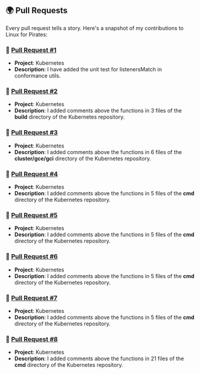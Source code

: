 ## 🌍 Pull Requests

Every pull request tells a story. Here's a snapshot of my contributions to Linux for Pirates:

### 🍓 [Pull Request #1](https://github.com/kubernetes-sigs/gateway-api/pull/1726)

- **Project**: Kubernetes  
- **Description**: I have added the unit test for listenersMatch in conformance utils.

### 🍓 [Pull Request #2](https://github.com/kubernetes/kubernetes/pull/120634)

- **Project**: Kubernetes  
- **Description**: I added comments above the functions in 3 files of the **build** directory of the Kubernetes repository.

### 🍓 [Pull Request #3](https://github.com/kubernetes/kubernetes/pull/120653)

- **Project**: Kubernetes  
- **Description**: I added comments above the functions in 6 files of the **cluster/gce/gci** directory of the Kubernetes repository.

### 🍓 [Pull Request #4](https://github.com/kubernetes/kubernetes/pull/120658)

- **Project**: Kubernetes  
- **Description**: I added comments above the functions in 5 files of the **cmd** directory of the Kubernetes repository.

### 🍓 [Pull Request #5](https://github.com/kubernetes/kubernetes/pull/120701)

- **Project**: Kubernetes  
- **Description**: I added comments above the functions in 5 files of the **cmd** directory of the Kubernetes repository.

### 🍓 [Pull Request #6](https://github.com/kubernetes/kubernetes/pull/120704)

- **Project**: Kubernetes  
- **Description**: I added comments above the functions in 5 files of the **cmd** directory of the Kubernetes repository.

### 🍓 [Pull Request #7](https://github.com/kubernetes/kubernetes/pull/120710)

- **Project**: Kubernetes  
- **Description**: I added comments above the functions in 5 files of the **cmd** directory of the Kubernetes repository.

### 🍓 [Pull Request #8](https://github.com/kubernetes/kubernetes/pull/120714)

- **Project**: Kubernetes  
- **Description**: I added comments above the functions in 21 files of the **cmd** directory of the Kubernetes repository.
